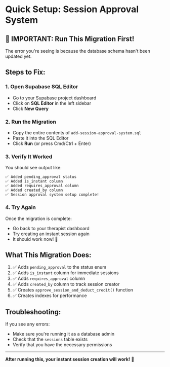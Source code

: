 # Quick Setup: Session Approval System

## 🔴 IMPORTANT: Run This Migration First!

The error you're seeing is because the database schema hasn't been updated yet.

## Steps to Fix:

### 1. Open Supabase SQL Editor
- Go to your Supabase project dashboard
- Click on **SQL Editor** in the left sidebar
- Click **New Query**

### 2. Run the Migration
- Copy the entire contents of `add-session-approval-system.sql`
- Paste it into the SQL Editor
- Click **Run** (or press Cmd/Ctrl + Enter)

### 3. Verify It Worked
You should see output like:
```
✅ Added pending_approval status
✅ Added is_instant column
✅ Added requires_approval column
✅ Added created_by column
✅ Session approval system setup complete!
```

### 4. Try Again
Once the migration is complete:
- Go back to your therapist dashboard
- Try creating an instant session again
- It should work now! 🎉

## What This Migration Does:

1. ✅ Adds `pending_approval` to the status enum
2. ✅ Adds `is_instant` column for immediate sessions
3. ✅ Adds `requires_approval` column
4. ✅ Adds `created_by` column to track session creator
5. ✅ Creates `approve_session_and_deduct_credit()` function
6. ✅ Creates indexes for performance

## Troubleshooting:

If you see any errors:
- Make sure you're running it as a database admin
- Check that the `sessions` table exists
- Verify that you have the necessary permissions

---

**After running this, your instant session creation will work!** 🚀

